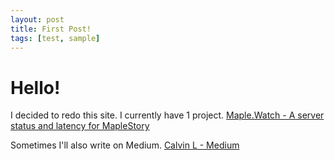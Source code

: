 ```yaml
---
layout: post
title: First Post!
tags: [test, sample]
---
```

<h1>Hello!</h1>
I decided to redo this site. I currently have 1 project.
<a href=https://maple.690420.xyz>Maple.Watch - A server status and latency for MapleStory</a>

Sometimes I'll also write on Medium.
<a href=https://medium.com/@enrymn>Calvin L - Medium</a>